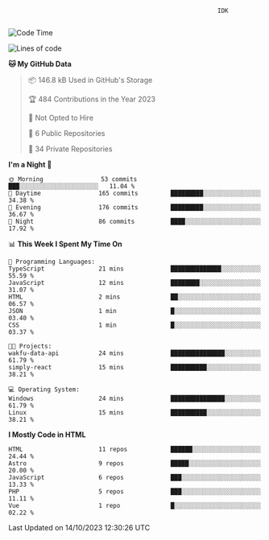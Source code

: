 ```text
                                                          IDK
                                       
```

<!--START_SECTION:waka-->
![Code Time](http://img.shields.io/badge/Code%20Time-68%20hrs%2059%20mins-blue)

![Lines of code](https://img.shields.io/badge/From%20Hello%20World%20I%27ve%20Written-127.3%20thousand%20lines%20of%20code-blue)

**🐱 My GitHub Data** 

> 📦 146.8 kB Used in GitHub's Storage 
 > 
> 🏆 484 Contributions in the Year 2023
 > 
> 🚫 Not Opted to Hire
 > 
> 📜 6 Public Repositories 
 > 
> 🔑 34 Private Repositories 
 > 
**I'm a Night 🦉** 

```text
🌞 Morning                53 commits          ███░░░░░░░░░░░░░░░░░░░░░░   11.04 % 
🌆 Daytime                165 commits         █████████░░░░░░░░░░░░░░░░   34.38 % 
🌃 Evening                176 commits         █████████░░░░░░░░░░░░░░░░   36.67 % 
🌙 Night                  86 commits          ████░░░░░░░░░░░░░░░░░░░░░   17.92 % 
```


📊 **This Week I Spent My Time On** 

```text
💬 Programming Languages: 
TypeScript               21 mins             ██████████████░░░░░░░░░░░   55.59 % 
JavaScript               12 mins             ████████░░░░░░░░░░░░░░░░░   31.07 % 
HTML                     2 mins              ██░░░░░░░░░░░░░░░░░░░░░░░   06.57 % 
JSON                     1 min               █░░░░░░░░░░░░░░░░░░░░░░░░   03.40 % 
CSS                      1 min               █░░░░░░░░░░░░░░░░░░░░░░░░   03.37 % 

🐱‍💻 Projects: 
wakfu-data-api           24 mins             ███████████████░░░░░░░░░░   61.79 % 
simply-react             15 mins             ██████████░░░░░░░░░░░░░░░   38.21 % 

💻 Operating System: 
Windows                  24 mins             ███████████████░░░░░░░░░░   61.79 % 
Linux                    15 mins             ██████████░░░░░░░░░░░░░░░   38.21 % 
```

**I Mostly Code in HTML** 

```text
HTML                     11 repos            ██████░░░░░░░░░░░░░░░░░░░   24.44 % 
Astro                    9 repos             █████░░░░░░░░░░░░░░░░░░░░   20.00 % 
JavaScript               6 repos             ███░░░░░░░░░░░░░░░░░░░░░░   13.33 % 
PHP                      5 repos             ███░░░░░░░░░░░░░░░░░░░░░░   11.11 % 
Vue                      1 repo              █░░░░░░░░░░░░░░░░░░░░░░░░   02.22 % 
```




 Last Updated on 14/10/2023 12:30:26 UTC
<!--END_SECTION:waka-->

